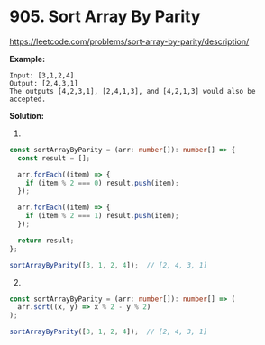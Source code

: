 # 905. Sort Array By Parity

https://leetcode.com/problems/sort-array-by-parity/description/

**Example:**

```
Input: [3,1,2,4]
Output: [2,4,3,1]
The outputs [4,2,3,1], [2,4,1,3], and [4,2,1,3] would also be accepted.
```

**Solution:**

1.

```ts
const sortArrayByParity = (arr: number[]): number[] => {
  const result = [];

  arr.forEach((item) => {
    if (item % 2 === 0) result.push(item);
  });

  arr.forEach((item) => {
    if (item % 2 === 1) result.push(item);
  });

  return result;
};

sortArrayByParity([3, 1, 2, 4]);  // [2, 4, 3, 1]
```

2.

```ts
const sortArrayByParity = (arr: number[]): number[] => (
  arr.sort((x, y) => x % 2 - y % 2)
);

sortArrayByParity([3, 1, 2, 4]);  // [2, 4, 3, 1]
```
